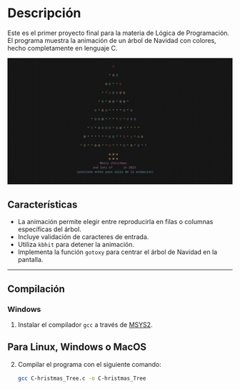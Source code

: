 # Descripción 

Este es el primer proyecto final para la materia de Lógica de Programación.  
El programa muestra la animación de un árbol de Navidad con colores, hecho completamente en lenguaje C.  

![C-hristmas_Tree-Demo](./demo.gif)

## Características
- La animación permite elegir entre reproducirla en filas o columnas específicas del árbol.
- Incluye validación de caracteres de entrada.
- Utiliza `kbhit` para detener la animación.
- Implementa la función `gotoxy` para centrar el árbol de Navidad en la pantalla.


---

## Compilación

### Windows
1. Instalar el compilador `gcc` a través de [MSYS2](https://www.msys2.org/).

## Para Linux, Windows o MacOS
2. Compilar el programa con el siguiente comando:
   ```bash
   gcc C-hristmas_Tree.c -o C-hristmas_Tree
   ```